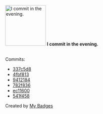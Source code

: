 <img src="https://my-badges.github.io/my-badges/evening-commits.png" alt="I commit in the evening." title="I commit in the evening." width="128">
<strong>I commit in the evening.</strong>
<br><br>

Commits:

- <a href="https://github.com/j0sh3rs/home-ops/commit/337c5d8925ec1e861c44570feffcbea53d229b25">337c5d8</a>
- <a href="https://github.com/j0sh3rs/home-cluster/commit/4fbf8137a8fde0eb9af8e8ef42bd94e5d299f29a">4fbf813</a>
- <a href="https://github.com/j0sh3rs/home-cluster/commit/9412184719f80c33be9f9f7d613aca0610da004b">9412184</a>
- <a href="https://github.com/j0sh3rs/home-cluster/commit/782f836826f85fd29ee79dee59a0725022076647">782f836</a>
- <a href="https://github.com/j0sh3rs/home-cluster/commit/ec1160082cf87d6107d0c7ca38ed826dd39c14fc">ec11600</a>
- <a href="https://github.com/j0sh3rs/home-cluster/commit/541f458330e9b92d4bc3dbda975b780b60e8fb0c">541f458</a>


Created by <a href="https://github.com/my-badges/my-badges">My Badges</a>